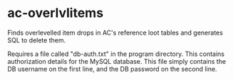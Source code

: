 # ac-overlvlitems
Finds overlevelled item drops in AC's reference loot tables and generates SQL to delete them.

Requires a file called "db-auth.txt" in the program directory. This contains authorization details for the MySQL database. 
This file simply contains the DB username on the first line, and the DB password on the second line. 
